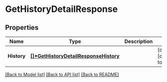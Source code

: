 # GetHistoryDetailResponse

## Properties
Name | Type | Description | Notes
------------ | ------------- | ------------- | -------------
**History** | **[[]\*GetHistoryDetailResponseHistory](GetHistoryDetailResponseHistory.md)** |  | [optional] [default to null]

[[Back to Model list]](../README.md#documentation-for-models) [[Back to API list]](../README.md#documentation-for-api-endpoints) [[Back to README]](../README.md)


